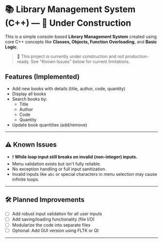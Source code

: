 # 📚 Library Management System (C++) — 🚧 Under Construction

This is a simple console-based **Library Management System** created using core C++ concepts like **Classes, Objects, Function Overloading**, and **Basic Logic**.

> 🚧 This project is currently under construction and not production-ready. See "Known Issues" below for current limitations.


##  Features (Implemented)

- Add new books with details (title, author, code, quantity)
- Display all books
- Search books by:
  - Title
  - Author
  - Code
  - Quantity
- Update book quantities (add/remove)

---

## ⚠️ Known Issues

- ❗ **While loop input still breaks on invalid (non-integer) inputs.**
- Menu validation exists but isn't fully reliable.
- No exception handling or full input sanitization.
- Invalid inputs like `abc` or special characters in menu selection may cause infinite loops.

---

## 🛠️ Planned Improvements

- [ ] Add robust input validation for all user inputs
- [ ] Add saving/loading functionality (file I/O)
- [ ] Modularize the code into separate files
- [ ] Optional: Add GUI version using FLTK or Qt

---



